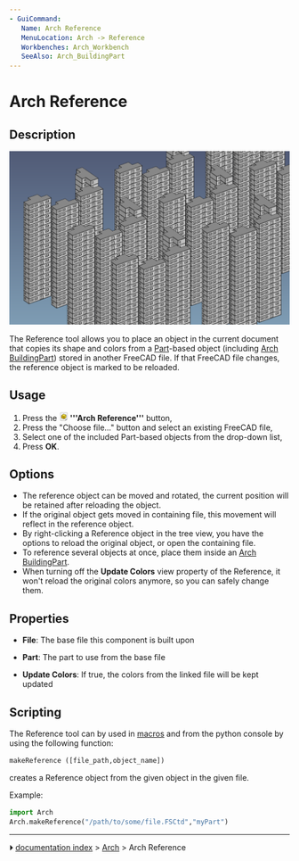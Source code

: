 ```yaml
---
- GuiCommand:
   Name: Arch Reference
   MenuLocation: Arch -> Reference
   Workbenches: Arch_Workbench
   SeeAlso: Arch_BuildingPart
---
```


# Arch Reference

## Description

<img alt="" src=images/Arch_reference_screenshot.png  style="width:800px;">

The Reference tool allows you to place an object in the current document that copies its shape and colors from a [Part](Part_Workbench.md)-based object (including [Arch BuildingPart](Arch_BuildingPart.md)) stored in another FreeCAD file. If that FreeCAD file changes, the reference object is marked to be reloaded.

## Usage

1.  Press the **<img src="images/Arch_Reference.svg" width=16px> '''Arch Reference'''** button,
2.  Press the \"Choose file\...\" button and select an existing FreeCAD file,
3.  Select one of the included Part-based objects from the drop-down list,
4.  Press **OK**.

## Options

-   The reference object can be moved and rotated, the current position will be retained after reloading the object.
-   If the original object gets moved in containing file, this movement will reflect in the reference object.
-   By right-clicking a Reference object in the tree view, you have the options to reload the original object, or open the containing file.
-   To reference several objects at once, place them inside an [Arch BuildingPart](Arch_BuildingPart.md).
-   When turning off the **Update Colors** view property of the Reference, it won\'t reload the original colors anymore, so you can safely change them.

## Properties

-    **File**: The base file this component is built upon

-    **Part**: The part to use from the base file

-    **Update Colors**: If true, the colors from the linked file will be kept updated

## Scripting

The Reference tool can by used in [macros](macros.md) and from the python console by using the following function:  
```python
makeReference ([file_path,object_name])
```

creates a Reference object from the given object in the given file.

Example:  
```python
import Arch
Arch.makeReference("/path/to/some/file.FSCtd","myPart")
```



---
⏵ [documentation index](../README.md) > [Arch](Arch_Workbench.md) > Arch Reference
